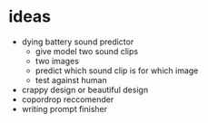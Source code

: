 # ideas
- dying battery sound predictor
  - give model two sound clips
  - two images
  - predict which sound clip is for which image
  - test against human
- crappy design or beautiful design
- copordrop reccomender
- writing prompt finisher
